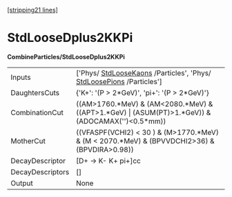 [[stripping21 lines]](./stripping21-commonparticles)

# StdLooseDplus2KKPi

**CombineParticles/StdLooseDplus2KKPi**

|                  |                                                                                                                                      |
|------------------|--------------------------------------------------------------------------------------------------------------------------------------|
| Inputs           | ['Phys/ [StdLooseKaons](./stripping21-stdloosekaons) /Particles', 'Phys/ [StdLoosePions](./stripping21-stdloosepions) /Particles'] |
| DaughtersCuts    | {'K+': '(P \> 2\*GeV)', 'pi+': '(P \> 2\*GeV)'}                                                                                      |
| CombinationCut   | ((AM\>1760.\*MeV) & (AM\<2080.\*MeV) & ((APT\>1.\*GeV) \| (ASUM(PT)\>1.\*GeV)) & (ADOCAMAX('')\<0.5\*mm))                            |
| MotherCut        | ((VFASPF(VCHI2) \< 30 ) & (M\>1770.\*MeV) & (M \< 2070.\*MeV) & (BPVVDCHI2\>36) & (BPVDIRA\>0.98))                                   |
| DecayDescriptor  | [D+ -\> K- K+ pi+]cc                                                                                                               |
| DecayDescriptors | []                                                                                                                                 |
| Output           | None                                                                                                                                 |
